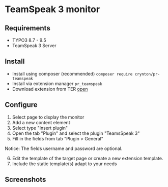 # TeamSpeak 3 monitor

## Requirements

- TYPO3 8.7 - 9.5
- TeamSpeak 3 Server

## Install

- Install using composer (recommended) `composer require crynton/pr-teamspeak`
- Install via extension manager `pr_teamspeak`
- Download extension from TER [open](https://extensions.typo3.org/extension/pr_teamspeak)

## Configure

1. Select page to display the monitor
2. Add a new content element
3. Select type "Insert plugin"
4. Open the tab "Plugin" and select the plugin "TeamsSpeak 3"
5. Fill in the fields from tab "Plugin > General"

Notice: The fields username and password are optional.

[PluginSettings]: Documentation/Images/PluginSettings.png "Plugin settings"

6. Edit the template of the target page or create a new extension template.
7. Include the static template(s) adapt to your needs

[IncludeTemplate]: Documentation/Images/IncludeTemplate.png "Include static templates"

## Screenshots

[Frontend]: Documentation/Images/Frontend.png "Frontend demo"

